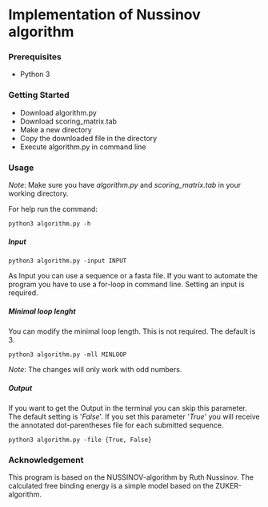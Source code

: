 # Implementation of Nussinov algorithm
### Prerequisites

- Python 3
    
### Getting Started

- Download algorithm.py 
- Download scoring_matrix.tab
- Make a new directory
- Copy the downloaded file in the directory
- Execute algorithm.py in command line

### Usage

_Note_: Make sure you have _algorithm.py_ and _scoring_matrix.tab_ in your working directory.

For help run the command:

    python3 algorithm.py -h

##### Input

    python3 algorithm.py -input INPUT

As Input you can use a sequence or a fasta file. If you want to automate the program you have to use a for-loop in command line.
Setting an input is required.

##### Minimal loop lenght

You can modify the minimal loop length. This is not required. The default is 3.

    python3 algorithm.py -mll MINLOOP
    
_Note_: The changes will only work with odd numbers.

##### Output

If you want to get the Output in the terminal you can skip this parameter. The default setting is '_False_'.
If you set this parameter '_True_' you will receive the annotated dot-parentheses file for each submitted sequence.

    python3 algorithm.py -file {True, False}
    
### Acknowledgement

This program is based on the NUSSINOV-algorithm by Ruth Nussinov. The calculated free binding energy is a simple model based on the ZUKER-algorithm.



    
